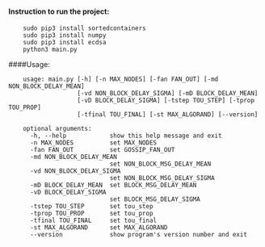 #### Instruction to run the project:

        sudo pip3 install sortedcontainers
        sudo pip3 install numpy
        sudo pip3 install ecdsa
        python3 main.py
        
####Usage:

        usage: main.py [-h] [-n MAX_NODES] [-fan FAN_OUT] [-md NON_BLOCK_DELAY_MEAN]
                       [-vd NON_BLOCK_DELAY_SIGMA] [-mD BLOCK_DELAY_MEAN]
                       [-vD BLOCK_DELAY_SIGMA] [-tstep TOU_STEP] [-tprop TOU_PROP]
                       [-tfinal TOU_FINAL] [-st MAX_ALGORAND] [--version]

        optional arguments:
          -h, --help            show this help message and exit
          -n MAX_NODES          set MAX_NODES
          -fan FAN_OUT          set GOSSIP_FAN_OUT
          -md NON_BLOCK_DELAY_MEAN
                                set NON_BLOCK_MSG_DELAY_MEAN
          -vd NON_BLOCK_DELAY_SIGMA
                                set NON_BLOCK_MSG_DELAY_SIGMA
          -mD BLOCK_DELAY_MEAN  set BLOCK_MSG_DELAY_MEAN
          -vD BLOCK_DELAY_SIGMA
                                set BLOCK_MSG_DELAY_SIGMA
          -tstep TOU_STEP       set tou_step
          -tprop TOU_PROP       set tou_prop
          -tfinal TOU_FINAL     set tou_final
          -st MAX_ALGORAND      set MAX_ALGORAND
          --version             show program's version number and exit

